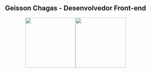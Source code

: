 ## <div align="center" > Geisson Chagas - Desenvolvedor Front-end</div>

<div align="center"><img src="https://github-readme-streak-stats.herokuapp.com?user=GeissonChagas&theme=github-dark" height=160em /><img height="160em"  margin-left="20px" src="https://github-readme-stats.vercel.app/api/top-langs/?username=GeissonChagas&layout=compact&langs_count=7&theme=blue-green"/></div>
